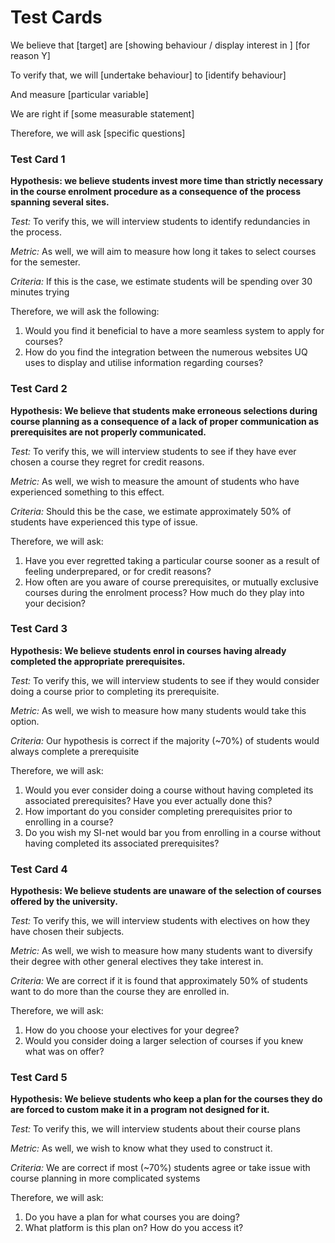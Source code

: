 # Test Cards

We believe that \[target\] are \[showing behaviour / display interest in \] \[for reason Y\]

To verify that, we will \[undertake behaviour\] to \[identify behaviour\]

And measure \[particular variable\]

We are right if \[some measurable statement\]

Therefore, we will ask \[specific questions\]

### Test Card 1
**Hypothesis: we believe students invest more time than strictly necessary in the course enrolment procedure as a consequence of the process spanning several sites.**

*Test:* To verify this, we will interview students to identify redundancies in the process.

*Metric:* As well, we will aim to measure how long it takes to select courses for the semester.

*Criteria:* If this is the case, we estimate students will be spending over 30 minutes trying

Therefore, we will ask the following:

1) Would you find it beneficial to have a more seamless system to apply for courses?  
2) How do you find the integration between the numerous websites UQ uses to display and utilise information regarding courses?

### Test Card 2
**Hypothesis: We believe that students make erroneous selections during course planning as a consequence of a lack of proper communication as prerequisites are not properly communicated.**

*Test:* To verify this, we will interview students to see if they have ever chosen a course they regret for credit reasons.

*Metric:* As well, we wish to measure the amount of students who have experienced something to this effect.

*Criteria:* Should this be the case, we estimate approximately 50% of students have experienced this type of issue.

Therefore, we will ask:

1) Have you ever regretted taking a particular course sooner as a result of feeling underprepared, or for credit reasons?  
2) How often are you aware of course prerequisites, or mutually exclusive courses during the enrolment process? How much do they play into your decision?

### Test Card 3
**Hypothesis: We believe students enrol in courses having already completed the appropriate prerequisites.**

*Test:* To verify this, we will interview students to see if they would consider doing a course prior to completing its prerequisite.

*Metric:* As well, we wish to measure how many students would take this option.

*Criteria:* Our hypothesis is correct if the majority (~70%) of students would always complete a prerequisite

Therefore, we will ask:

1) Would you ever consider doing a course without having completed its associated prerequisites? Have you ever actually done this?  
2) How important do you consider completing prerequisites prior to enrolling in a course?  
3) Do you wish my SI-net would bar you from enrolling in a course without having completed its associated prerequisites?

### Test Card 4
**Hypothesis: We believe students are unaware of the selection of courses offered by the university.**

*Test:* To verify this, we will interview students with electives on how they have chosen their subjects.

*Metric:* As well, we wish to measure how many students want to diversify their degree with other general electives they take interest in.

*Criteria:* We are correct if it is found that approximately 50% of students want to do more than the course they are enrolled in.

Therefore, we will ask:

1) How do you choose your electives for your degree?  
2) Would you consider doing a larger selection of courses if you knew what was on offer?

### Test Card 5
**Hypothesis: We believe students who keep a plan for the courses they do are forced to custom make it in a program not designed for it.**

*Test:* To verify this, we will interview students about their course plans

*Metric:* As well, we wish to know what they used to construct it.

*Criteria:* We are correct if most (~70%) students agree or take issue with course planning in more complicated systems

Therefore, we will ask: 

1) Do you have a plan for what courses you are doing?  
2) What platform is this plan on? How do you access it?